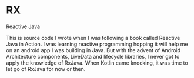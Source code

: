 # RX
Reactive Java

This is source code I wrote when I was following a book called Reactive Java in Action. I was learning reactive programming hopping it will help me on an android app I was building in Java. But with the advent of Android Architecture components, LiveData and lifecycle libraries, I never got to apply the knowledge of RxJava. When Kotlin came knocking, it was time to let go of RxJava for now or then.
